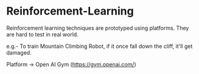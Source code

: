# Reinforcement-Learning

Reinforcement learning techniques are prototyped using platforms.
They are hard to test in real world.

e.g.- To train Mountain Climbing Robot, if it once fall down the cliff, it'll get damaged.

Platform -> Open AI Gym (https://gym.openai.com/)


